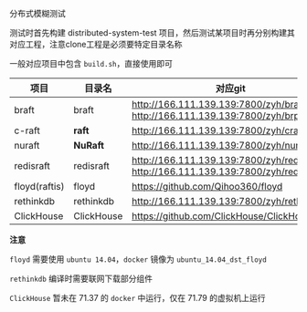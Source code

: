 分布式模糊测试

测试时首先构建 distributed-system-test 项目，然后测试某项目时再分别构建其对应工程，注意clone工程是必须要特定目录名称

一般对应项目中包含 `build.sh`，直接使用即可

| 项目          | 目录名     | 对应git                                                                          |
| ------------- | ---------- | -------------------------------------------------------------------------------- |
| braft         | braft      | http://166.111.139.139:7800/zyh/braft, http://166.111.139.139:7800/zyh/brpc      |
| c-raft        | **raft**   | http://166.111.139.139:7800/zyh/craft                                            |
| nuraft        | **NuRaft** | http://166.111.139.139:7800/zyh/nuraft                                           |
| redisraft     | redisraft  | http://166.111.139.139:7800/zyh/redisraft, http://166.111.139.139:7800/zyh/redis |
| floyd(raftis) | floyd      | https://github.com/Qihoo360/floyd                                                |
| rethinkdb     | rethinkdb  | http://166.111.139.139:7800/zyh/rethinkdb                                        |
| ClickHouse    | ClickHouse | https://github.com/ClickHouse/ClickHouse.git                                     |

**注意**

`floyd` 需要使用 `ubuntu 14.04`，`docker` 镜像为 `ubuntu_14.04_dst_floyd`

`rethinkdb` 编译时需要联网下载部分组件

`ClickHouse` 暂未在 71.37 的 `docker` 中运行，仅在 71.79 的虚拟机上运行